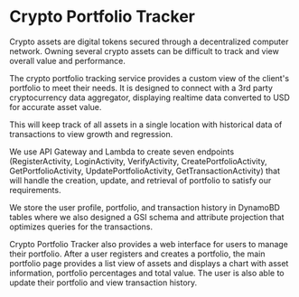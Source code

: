 # Crypto Portfolio Tracker


Crypto assets are digital tokens secured through a decentralized computer network. Owning several crypto 
assets can be difficult to track and view overall value and performance.

The crypto portfolio tracking service provides a custom view of the client's portfolio to meet their needs. 
It is designed to connect with a 3rd party cryptocurrency data aggregator, displaying realtime data converted 
to USD for accurate asset value. 

This will keep track of all assets in a single location with historical data of transactions to view growth 
and regression.

We use API Gateway and Lambda to create seven endpoints (RegisterActivity, LoginActivity, VerifyActivity, 
CreatePortfolioActivity, GetPortfolioActivity, UpdatePortfolioActivity, GetTransactionActivity) that will 
handle the creation, update, and retrieval of portfolio to satisfy our requirements.

We store the user profile, portfolio, and transaction history in DynamoBD tables where we also designed
a GSI schema and attribute projection that optimizes queries for the transactions.

Crypto Portfolio Tracker also provides a web interface for users to manage their portfolio. After a user 
registers and creates a portfolio, the main portfolio page provides a list view of assets and displays a 
chart with asset information, portfolio percentages and total value. The user is also able to update their 
portfolio and view transaction history.
